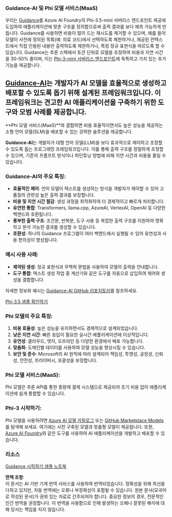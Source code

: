 ### Guidance-AI 및 Phi 모델 서비스(MaaS)
우리는 [Guidance](https://github.com/guidance-ai/guidance)를 Azure AI Foundry의 Phi-3.5-mini 서버리스 엔드포인트 제공에 도입하여 애플리케이션에 맞춘 구조를 정의함으로써 출력 결과를 보다 예측 가능하게 만듭니다. Guidance를 사용하면 비용이 많이 드는 재시도를 제거할 수 있으며, 예를 들어 모델이 사전에 정의된 목록(예: 의료 코드)에서 선택하도록 제한하거나, 제공된 컨텍스트에서 직접 인용된 내용만 출력하도록 제한하거나, 특정 정규 표현식을 따르도록 할 수 있습니다. Guidance는 추론 스택에서 토큰 단위로 모델을 조정하여 비용과 지연 시간을 30-50% 줄이며, 이는 [Phi-3-mini 서버리스 엔드포인트](https://aka.ms/try-phi3.5mini)에 독특하고 가치 있는 추가 기능을 제공합니다.

## [**Guidance-AI**](https://github.com/guidance-ai/guidance)는 개발자가 AI 모델을 효율적으로 생성하고 배포할 수 있도록 돕기 위해 설계된 프레임워크입니다. 이 프레임워크는 견고한 AI 애플리케이션을 구축하기 위한 도구와 모범 사례를 제공합니다.

**Phi 모델 서비스(MaaS)**와 결합하면 비용 효율적이면서도 높은 성능을 제공하는 소형 언어 모델(SLM)을 배포할 수 있는 강력한 솔루션을 제공합니다.

**Guidance-AI**는 개발자가 대형 언어 모델(LLM)을 보다 효과적으로 제어하고 조정할 수 있도록 돕는 프로그래밍 프레임워크입니다. 이를 통해 출력 구조를 정밀하게 조정할 수 있으며, 기존의 프롬프트 방식이나 파인튜닝 방법에 비해 지연 시간과 비용을 줄일 수 있습니다.

### Guidance-AI의 주요 특징:
- **효율적인 제어**: 언어 모델이 텍스트를 생성하는 방식을 개발자가 제어할 수 있어 고품질의 관련성 높은 출력 결과를 보장합니다.
- **비용 및 지연 시간 절감**: 생성 과정을 최적화하여 더 경제적이고 빠르게 처리합니다.
- **유연한 통합**: Transformers, llama.cpp, AzureAI, VertexAI, OpenAI 등 다양한 백엔드와 호환됩니다.
- **풍부한 출력 구조**: 조건문, 반복문, 도구 사용 등 복잡한 출력 구조를 지원하여 명확하고 분석 가능한 결과를 생성할 수 있습니다.
- **호환성**: 하나의 Guidance 프로그램이 여러 백엔드에서 실행될 수 있어 유연성과 사용 편의성이 향상됩니다.

### 예시 사용 사례:
- **제약된 생성**: 정규 표현식과 무맥락 문법을 사용하여 모델의 출력을 안내합니다.
- **도구 통합**: 텍스트 생성 작업 중 계산기와 같은 도구를 자동으로 삽입하여 제어와 생성을 결합합니다.

자세한 정보와 예시는 [Guidance-AI GitHub 리포지토리](https://github.com/guidance-ai/guidance)를 참조하세요.

[Phi-3.5 샘플 확인하기](../../../../../code/01.Introduce/guidance.ipynb)

### Phi 모델의 주요 특징:
1. **비용 효율성**: 높은 성능을 유지하면서도 경제적으로 설계되었습니다.
2. **낮은 지연 시간**: 빠른 응답이 필요한 실시간 애플리케이션에 이상적입니다.
3. **유연성**: 클라우드, 엣지, 오프라인 등 다양한 환경에서 배포 가능합니다.
4. **맞춤화**: 도메인별 데이터를 사용하여 모델 성능을 향상시킬 수 있습니다.
5. **보안 및 준수**: Microsoft의 AI 원칙에 따라 설계되어 책임성, 투명성, 공정성, 신뢰성, 안전성, 프라이버시, 포괄성을 보장합니다.

### Phi 모델 서비스(MaaS):
Phi 모델은 추론 API를 통한 종량제 결제 시스템으로 제공되어 초기 비용 없이 애플리케이션에 쉽게 통합할 수 있습니다.

### Phi-3 시작하기:
Phi 모델을 사용하려면 [Azure AI 모델 카탈로그](https://ai.azure.com/explore/models) 또는 [GitHub Marketplace Models](https://github.com/marketplace/models)를 탐색해 보세요. 여기에는 사전 구축된 모델과 맞춤형 모델이 제공됩니다. 또한, [Azure AI Foundry](https://ai.azure.com)와 같은 도구를 사용하여 AI 애플리케이션을 개발하고 배포할 수 있습니다.

### 리소스
[Guidance 시작하기 샘플 노트북](../../../../../code/01.Introduce/guidance.ipynb)

**면책 조항**:  
이 문서는 AI 기반 기계 번역 서비스를 사용하여 번역되었습니다. 정확성을 위해 최선을 다하고 있지만, 자동 번역에는 오류나 부정확성이 포함될 수 있습니다. 원본 문서(모국어로 작성된 문서)가 권위 있는 자료로 간주되어야 합니다. 중요한 정보의 경우, 전문적인 인간 번역을 권장합니다. 이 번역을 사용함으로 인해 발생하는 오해나 잘못된 해석에 대해 당사는 책임을 지지 않습니다.